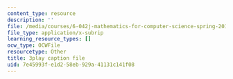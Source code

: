 ```yaml
---
content_type: resource
description: ''
file: /media/courses/6-042j-mathematics-for-computer-science-spring-2015/7e45993fe1d258eb929a41131c141f08_TUueMeRooBk.vtt
file_type: application/x-subrip
learning_resource_types: []
ocw_type: OCWFile
resourcetype: Other
title: 3play caption file
uid: 7e45993f-e1d2-58eb-929a-41131c141f08
---
```

